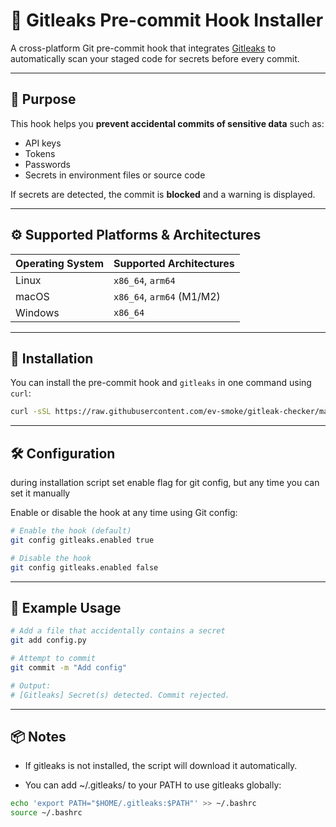 # 🔐 Gitleaks Pre-commit Hook Installer

A cross-platform Git pre-commit hook that integrates [Gitleaks](https://github.com/gitleaks/gitleaks) to automatically scan your staged code for secrets before every commit.

---

## 📌 Purpose

This hook helps you **prevent accidental commits of sensitive data** such as:

- API keys  
- Tokens  
- Passwords  
- Secrets in environment files or source code  

If secrets are detected, the commit is **blocked** and a warning is displayed.

---

## ⚙️ Supported Platforms & Architectures

| Operating System | Supported Architectures     |
|------------------|-----------------------------|
| Linux            | `x86_64`, `arm64`           |
| macOS            | `x86_64`, `arm64` (M1/M2)   |
| Windows          | `x86_64`                    |

---

## 🚀 Installation

You can install the pre-commit hook and `gitleaks` in one command using `curl`:

```bash
curl -sSL https://raw.githubusercontent.com/ev-smoke/gitleak-checker/main/install.sh | bash
```

---

## 🛠 Configuration

during installation script set enable flag for git config, but any time you can set it manually

Enable or disable the hook at any time using Git config:
```bash
# Enable the hook (default)
git config gitleaks.enabled true

# Disable the hook
git config gitleaks.enabled false
```

---

## 🧪 Example Usage

```bash 
# Add a file that accidentally contains a secret
git add config.py

# Attempt to commit
git commit -m "Add config"

# Output:
# [Gitleaks] Secret(s) detected. Commit rejected.
```

---

## 📦 Notes
- If gitleaks is not installed, the script will download it automatically.

- You can add ~/.gitleaks/ to your PATH to use gitleaks globally:
```bash
echo 'export PATH="$HOME/.gitleaks:$PATH"' >> ~/.bashrc
source ~/.bashrc
```

